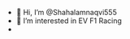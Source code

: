 - 👋 Hi, I’m @Shahalamnaqvi555
- 👀 I’m interested in EV F1 Racing
-
<!---
Shahalamnaqvi555/Shahalamnaqvi555 is a ✨ special ✨ repository because its `README.md` (this file) appears on your GitHub profile.
You can click the Preview link to take a look at your changes.
--->
